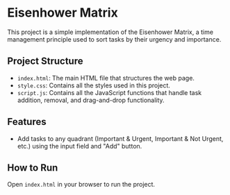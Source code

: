 # Eisenhower Matrix

This project is a simple implementation of the Eisenhower Matrix, a time management principle used to sort tasks by their urgency and importance.

## Project Structure

- `index.html`: The main HTML file that structures the web page.
- `style.css`: Contains all the styles used in this project.
- `script.js`: Contains all the JavaScript functions that handle task addition, removal, and drag-and-drop functionality.

## Features

- Add tasks to any quadrant (Important & Urgent, Important & Not Urgent, etc.) using the input field and "Add" button.

## How to Run

Open `index.html` in your browser to run the project.
